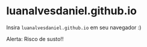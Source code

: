 # luanalvesdaniel.github.io

Insira `luanalvesdaniel.github.io` em seu navegador :)

Alerta: Risco de susto!!

